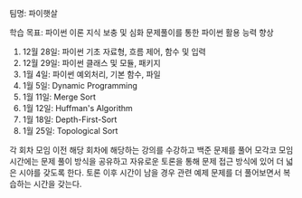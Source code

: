 팀명: 파이햇살

학습 목표: 파이썬 이론 지식 보충 및 심화 문제풀이를 통한 파이썬 활용 능력 향상

1) 12월 28일: 파이썬 기초 자료형, 흐름 제어, 함수 및 입력
2) 12월 29일: 파이썬 클래스 및 모듈, 패키지
3) 1월 4일: 파이썬 예외처리, 기본 함수, 파일
4) 1월 5일: Dynamic Programming
5) 1월 11일: Merge Sort
6) 1월 12일: Huffman's Algorithm
7) 1월 18일: Depth-First-Sort
8) 1월 25일: Topological Sort

각 회차 모임 이전 해당 회차에 해당하는 강의를 수강하고 백준 문제를 풀어
모각코 모임시간에는 문제 풀이 방식을 공유하고 자유로운 토론을 통해 문제
접근 방식에 있어 더 넓은 시야를 갖도록 한다.
토론 이후 시간이 남을 경우 관련 예제 문제를 더 풀어보면서 복습하는 시간을 갖는다.

